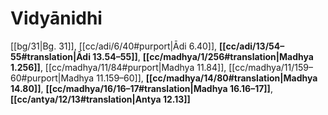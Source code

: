 # Vidyānidhi

[[bg/31|Bg. 31]], [[cc/adi/6/40#purport|Ādi 6.40]], **[[cc/adi/13/54–55#translation|Ādi 13.54–55]]**, **[[cc/madhya/1/256#translation|Madhya 1.256]]**, [[cc/madhya/11/84#purport|Madhya 11.84]], [[cc/madhya/11/159–60#purport|Madhya 11.159–60]], **[[cc/madhya/14/80#translation|Madhya 14.80]]**, **[[cc/madhya/16/16–17#translation|Madhya 16.16–17]]**, **[[cc/antya/12/13#translation|Antya 12.13]]**

